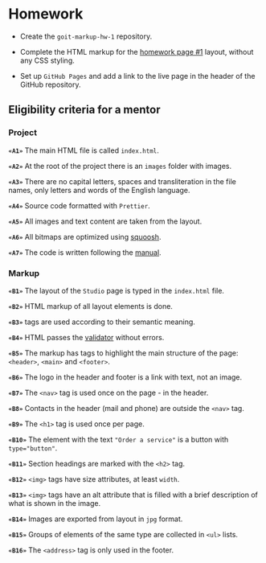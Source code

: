 # Homework

- Create the `goit-markup-hw-1` repository.

- Complete the HTML markup for the
  [homework page #1](<https://www.figma.com/file/0uRxYENU9pFeOsq0U0u4IJ/Web-Studio-(Version-2.1)-(Copy)?node-id=0%3A1&t=n8caq0fLIVLTvHKC-0>)
  layout, without any CSS styling.

- Set up `GitHub Pages` and add a link to the live page in the header of the GitHub repository.

## Eligibility criteria for a mentor

### Project

**`«A1»`** The main HTML file is called `index.html`.

**`«A2»`** At the root of the project there is an `images` folder with images.

**`«A3»`** There are no capital letters, spaces and transliteration in the file names, only letters
and words of the English language.

**`«A4»`** Source code formatted with `Prettier`.

**`«A5»`** All images and text content are taken from the layout.

**`«A6»`** All bitmaps are optimized using [squoosh](https://squoosh.app/).

**`«A7»`** The code is written following the [manual](https://codeguide.co/).

### Markup

**`«B1»`** The layout of the `Studio` page is typed in the `index.html` file.

**`«B2»`** HTML markup of all layout elements is done.

**`«B3»`** tags are used according to their semantic meaning.

**`«B4»`** HTML passes the [validator](https://validator.w3.org/nu/) without errors.

**`«B5»`** The markup has tags to highlight the main structure of the page: `<header>`, `<main>` and
`<footer>`.

**`«B6»`** The logo in the header and footer is a link with text, not an image.

**`«B7»`** The `<nav>` tag is used once on the page - in the header.

**`«B8»`** Contacts in the header (mail and phone) are outside the `<nav>` tag.

**`«B9»`** The `<h1>` tag is used once per page.

**`«B10»`** The element with the text `"Order a service"` is a button with `type="button"`.

**`«B11»`** Section headings are marked with the `<h2>` tag.

**`«B12»`** `<img>` tags have size attributes, at least `width`.

**`«B13»`** `<img>` tags have an alt attribute that is filled with a brief description of what is
shown in the image.

**`«B14»`** Images are exported from layout in `jpg` format.

**`«B15»`** Groups of elements of the same type are collected in `<ul>` lists.

**`«B16»`** The `<address>` tag is only used in the footer.
